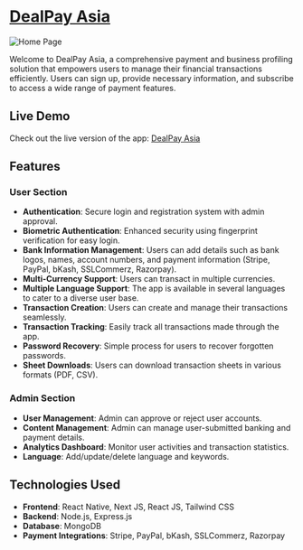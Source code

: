 # [DealPay Asia](https://your-dealpay-asia-link.com)
![Home Page](https://res.cloudinary.com/dndev4rnw/image/upload/v1730381797/Dealpay_Asia_niex5j.png)

Welcome to DealPay Asia, a comprehensive payment and business profiling solution that empowers users to manage their financial transactions efficiently. Users can sign up, provide necessary information, and subscribe to access a wide range of payment features.

## Live Demo
Check out the live version of the app: [DealPay Asia](https://dealpay.asia)

## Features

### User Section
- **Authentication**: Secure login and registration system with admin approval.
- **Biometric Authentication**: Enhanced security using fingerprint verification for easy login.
- **Bank Information Management**: Users can add details such as bank logos, names, account numbers, and payment information (Stripe, PayPal, bKash, SSLCommerz, Razorpay).
- **Multi-Currency Support**: Users can transact in multiple currencies.
- **Multiple Language Support**: The app is available in several languages to cater to a diverse user base.
- **Transaction Creation**: Users can create and manage their transactions seamlessly.
- **Transaction Tracking**: Easily track all transactions made through the app.
- **Password Recovery**: Simple process for users to recover forgotten passwords.
- **Sheet Downloads**: Users can download transaction sheets in various formats (PDF, CSV).

### Admin Section
- **User Management**: Admin can approve or reject user accounts.
- **Content Management**: Admin can manage user-submitted banking and payment details.
- **Analytics Dashboard**: Monitor user activities and transaction statistics.
- **Language**: Add/update/delete language and keywords.


## Technologies Used
- **Frontend**: React Native, Next JS, React JS, Tailwind CSS
- **Backend**: Node.js, Express.js
- **Database**: MongoDB
- **Payment Integrations**: Stripe, PayPal, bKash, SSLCommerz, Razorpay
